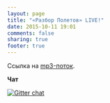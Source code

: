 ```yaml
---
layout: page
title: "«Разбор Полетов» LIVE!"
date: 2015-10-11 19:01
comments: false
sharing: true
footer: true
---
```


<!-- Чтобы слушать, нажмите Play -->
<!-- http://stardust.wavestreamer.com:8062/live/;stream/1 -->
<audio preload="none">
   <source src="http://shipilev:8000/razbor" type="audio/mp3" />
   Your browser does not support the audio tag.
</audio>

Ссылка на [mp3-поток](http://shipilev:8000/razbor).

**Чат**

[![Gitter chat](https://badges.gitter.im/gitterHQ/gitter.png)](https://gitter.im/razbor-poletov/razbor-poletov.github.com)
